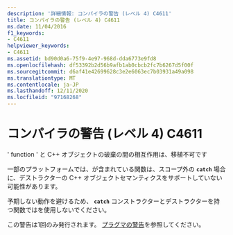 ```yaml
---
description: '詳細情報: コンパイラの警告 (レベル 4) C4611'
title: コンパイラの警告 (レベル 4) C4611
ms.date: 11/04/2016
f1_keywords:
- C4611
helpviewer_keywords:
- C4611
ms.assetid: bd90d0a6-75f9-4e97-968d-dda6773e9fd8
ms.openlocfilehash: df53392b2d56b9afb1ab0cbcb2fc7b6267d5f00f
ms.sourcegitcommit: d6af41e42699628c3e2e6063ec7b03931a49a098
ms.translationtype: MT
ms.contentlocale: ja-JP
ms.lasthandoff: 12/11/2020
ms.locfileid: "97168268"
---
```

# <a name="compiler-warning-level-4-c4611"></a>コンパイラの警告 (レベル 4) C4611

' function ' と C++ オブジェクトの破棄の間の相互作用は、移植不可です

一部のプラットフォームでは、が含まれている関数は、スコープ外の **`catch`** 場合に、デストラクターの C++ オブジェクトセマンティクスをサポートしていない可能性があります。

予期しない動作を避けるため、 **`catch`** コンストラクターとデストラクターを持つ関数ではを使用しないでください。

この警告は1回のみ発行されます。 [プラグマの警告](../../preprocessor/warning.md)を参照してください。
